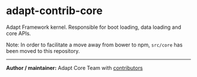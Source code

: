 # adapt-contrib-core
Adapt Framework kernel. Responsible for boot loading, data loading and core APIs.

Note: In order to facilitate a move away from bower to npm, `src/core` has been moved to this repository.

----------------------------
**Author / maintainer:** Adapt Core Team with [contributors](https://github.com/adaptlearning/adapt-contrib-core/graphs/contributors)
